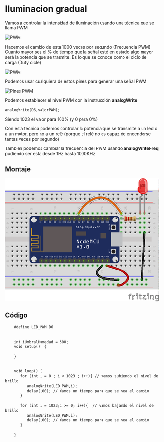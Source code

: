# Iluminacion gradual

Vamos a controlar la intensidad de iluminación usando una técnica que se llama PWM

![PWM](https://www.electronicwings.com/public/images/user_images/images/NodeMCU/NodeMCU%20Basics%20using%20Arduino%20IDE/NodeMCU%20PWM/PWM.gif)


Hacemos el cambio de esta 1000 veces por segundo (Frecuencia PWM)
Cuanto mayor sea el % de tiempo que la señal esté en estado algo mayor será la potencia que se trasmite. Es lo que se conoce como el ciclo de carga (Duty cicle)

![PWM](https://www.electronicwings.com/public/images/user_images/images/NodeMCU/NodeMCU%20Basics%20using%20Arduino%20IDE/NodeMCU%20PWM/PWM_Duty_Cycle_Waveforms.png)

Podemos usar cualquiera de estos pines para generar una señal PWM

![Pines PWM](https://www.electronicwings.com/public/images/user_images/images/NodeMCU/NodeMCU%20Basics%20using%20Arduino%20IDE/NodeMCU%20PWM/NodeMCU_PWM_Pins.png)

Podemos establecer el nivel PWM con la instrucción __analogWrite__

    analogWrite(D6,valorPWM);

 Siendo 1023 el valor para 100% (y 0 para 0%)


Con esta técnica podemos controlar la potencia que se transmite a un led o a un motor, pero no a un relé (porque el relé no es capaz de encenderse tantas veces por segundo)

También podemos cambiar la frecuencia del PWM usando __analogWriteFreq__ pudiendo ser esta desde 1Hz hasta 1000KHz


## Montaje


![LED_PWM_bb.png](./images/LED_PWM_bb.png)


## Código



        #define LED_PWM D6


        int iUmbralHumedad = 500;
        void setup()  {
         
        }


        void loop() {
           for (int i = 0 ; i < 1023 ; i++){ // vamos subiendo el nivel de brillo
              analogWrite(LED_PWM,i);
              delay(100); // damos un tiempo para que se vea el cambio
           }

           for (int i = 1023;i >= 0; i++){  // vamos bajando el nivel de brillo
              analogWrite(LED_PWM,i);
              delay(100); // damos un tiempo para que se vea el cambio
           }

        }




